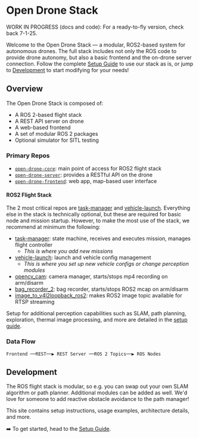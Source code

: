 # Open Drone Stack

WORK IN PROGRESS (docs and code): For a ready-to-fly version, check back 7-1-25.

Welcome to the Open Drone Stack — a modular, ROS2-based system for autonomous drones. The full stack includes not only the ROS code to provide drone autonomy, but also a basic frontend and the on-drone server connection. Follow the complete [Setup Guide](setup/index.md) to use our stack as is, or jump to [Development](development/index.md) to start modifying for your needs!

## Overview

The Open Drone Stack is composed of:

- A ROS 2-based flight stack
- A REST API server on drone
- A web-based frontend
- A set of modular ROS 2 packages
- Optional simulator for SITL testing

### Primary Repos

- [`open-drone-core`](https://github.com/robotics-88/open-drone-core): main point of access for ROS2 flight stack
- [`open-drone-server`](https://github.com/robotics-88/open-drone-server): provides a RESTful API on the drone
- [`open-drone-frontend`](https://github.com/robotics-88/open-drone-frontend): web app, map-based user interface

#### ROS2 Flight Stack

The 2 most critical repos are [task-manager](https://github.com/robotics-88/task-manager) and [vehicle-launch](https://github.com/robotics-88/vehicle-launch). Everything else in the stack is technically optional, but these are required for basic node and mission startup. However, to make the most use of the stack, we recommend at minimum the following:

* [task-manager](https://github.com/robotics-88/task-manager): state machine, receives and executes mission, manages flight controller
    - *This is where you add new missions*
* [vehicle-launch](https://github.com/robotics-88/vehicle-launch): launch and vehicle config management
    - *This is where you set up new vehicle configs or change perception modules*
* [opencv_cam](https://github.com/robotics-88/opencv_cam): camera manager, starts/stops mp4 recording on arm/disarm
* [bag_recorder_2](https://github.com/robotics-88/bag_recorder_2): bag recorder, starts/stops ROS2 mcap on arm/disarm
* [image_to_v4l2loopback_ros2](https://github.com/robotics-88/image_to_v4l2loopback_ros2): makes ROS2 image topic available for RTSP streaming

Setup for additional perception capabilities such as SLAM, path planning, exploration, thermal image processing, and more are detailed in the [setup guide](setup/index.md).

### Data Flow

```text
Frontend ──REST──▶ REST Server ──ROS 2 Topics──▶ ROS Nodes
```

## Development
The ROS flight stack is modular, so e.g. you can swap out your own SLAM algorithm or path planner. Additional modules can be added as well. We'd love for someone to add reactive obstacle avoidance to the path manager!

This site contains setup instructions, usage examples, architecture details, and more.

➡️ To get started, head to the [Setup Guide](setup/index.md).
